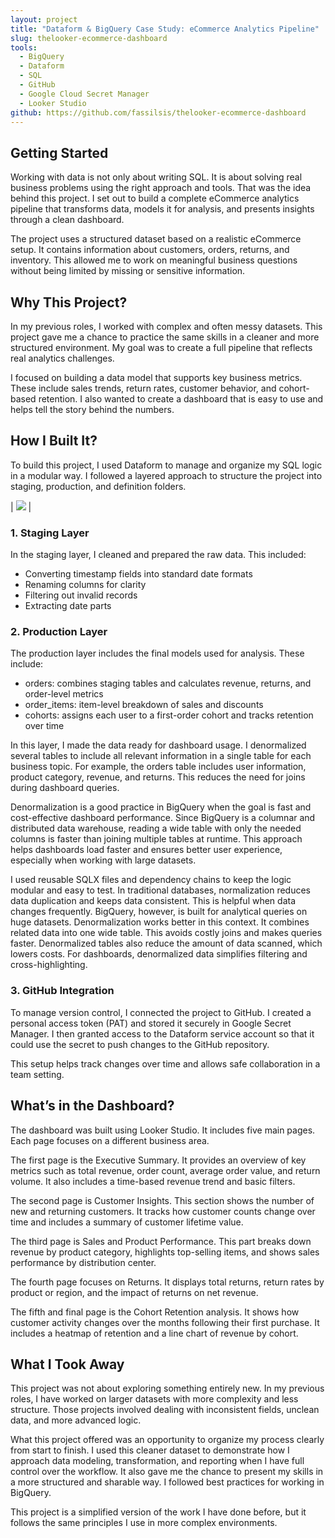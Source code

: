 ```yaml
---
layout: project
title: "Dataform & BigQuery Case Study: eCommerce Analytics Pipeline"
slug: thelooker-ecommerce-dashboard
tools:
  - BigQuery
  - Dataform
  - SQL
  - GitHub
  - Google Cloud Secret Manager
  - Looker Studio
github: https://github.com/fassilsis/thelooker-ecommerce-dashboard
---
```


## Getting Started

Working with data is not only about writing SQL. It is about solving real business problems using the right approach and tools. That was the idea behind this project. I set out to build a complete eCommerce analytics pipeline that transforms data, models it for analysis, and presents insights through a clean dashboard.

The project uses a structured dataset based on a realistic eCommerce setup. It contains information about customers, orders, returns, and inventory. This allowed me to work on meaningful business questions without being limited by missing or sensitive information.

## Why This Project?

In my previous roles, I worked with complex and often messy datasets. This project gave me a chance to practice the same skills in a cleaner and more structured environment. My goal was to create a full pipeline that reflects real analytics challenges.

I focused on building a data model that supports key business metrics. These include sales trends, return rates, customer behavior, and cohort-based retention. I also wanted to create a dashboard that is easy to use and helps tell the story behind the numbers.

## How I Built It?

To build this project, I used Dataform to manage and organize my SQL logic in a modular way. I followed a layered approach to structure the project into staging, production, and definition folders.

| ![](https://raw.githubusercontent.com/fassilsis/thelook-ecommerce-etl/thelook_etl/thelook_etl.png) |

### 1. Staging Layer

In the staging layer, I cleaned and prepared the raw data. This included:

  - Converting timestamp fields into standard date formats
  - Renaming columns for clarity
  - Filtering out invalid records
  - Extracting date parts

### 2. Production Layer

The production layer includes the final models used for analysis. These include:

- orders: combines staging tables and calculates revenue, returns, and order-level metrics
- order_items: item-level breakdown of sales and discounts
- cohorts: assigns each user to a first-order cohort and tracks retention over time

In this layer, I made the data ready for dashboard usage. I denormalized several tables to include all relevant information in a single table for each business topic. For example, the orders table includes user information, product category, revenue, and returns. This reduces the need for joins during dashboard queries.

Denormalization is a good practice in BigQuery when the goal is fast and cost-effective dashboard performance. Since BigQuery is a columnar and distributed data warehouse, reading a wide table with only the needed columns is faster than joining multiple tables at runtime. This approach helps dashboards load faster and ensures better user experience, especially when working with large datasets.

I used reusable SQLX files and dependency chains to keep the logic modular and easy to test. In traditional databases, normalization reduces data duplication and keeps data consistent. This is helpful when data changes frequently. BigQuery, however, is built for analytical queries on huge datasets. Denormalization works better in this context. It combines related data into one wide table. This avoids costly joins and makes queries faster. Denormalized tables also reduce the amount of data scanned, which lowers costs. For dashboards, denormalized data simplifies filtering and cross-highlighting.

### 3. GitHub Integration

To manage version control, I connected the project to GitHub. I created a personal access token (PAT) and stored it securely in Google Secret Manager. I then granted access to the Dataform service account so that it could use the secret to push changes to the GitHub repository.

This setup helps track changes over time and allows safe collaboration in a team setting.

## What’s in the Dashboard?

The dashboard was built using Looker Studio. It includes five main pages. Each page focuses on a different business area.

The first page is the Executive Summary. It provides an overview of key metrics such as total revenue, order count, average order value, and return volume. It also includes a time-based revenue trend and basic filters.

The second page is Customer Insights. This section shows the number of new and returning customers. It tracks how customer counts change over time and includes a summary of customer lifetime value.

The third page is Sales and Product Performance. This part breaks down revenue by product category, highlights top-selling items, and shows sales performance by distribution center.

The fourth page focuses on Returns. It displays total returns, return rates by product or region, and the impact of returns on net revenue.

The fifth and final page is the Cohort Retention analysis. It shows how customer activity changes over the months following their first purchase. It includes a heatmap of retention and a line chart of revenue by cohort.

## What I Took Away

This project was not about exploring something entirely new. In my previous roles, I have worked on larger datasets with more complexity and less structure. Those projects involved dealing with inconsistent fields, unclean data, and more advanced logic.

What this project offered was an opportunity to organize my process clearly from start to finish. I used this cleaner dataset to demonstrate how I approach data modeling, transformation, and reporting when I have full control over the workflow. It also gave me the chance to present my skills in a more structured and sharable way. I followed best practices for working in BigQuery.

This project is a simplified version of the work I have done before, but it follows the same principles I use in more complex environments.
